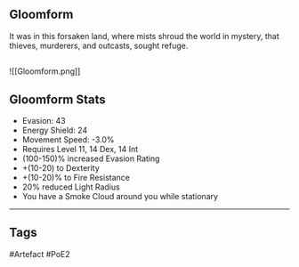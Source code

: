 ## Gloomform
It was in this forsaken land, where mists shroud the world in mystery,
that thieves, murderers, and outcasts, sought refuge.
##
![[Gloomform.png]]
## Gloomform Stats
- Evasion: 43
- Energy Shield: 24
- Movement Speed: -3.0%
- Requires Level 11, 14 Dex, 14 Int
- (100-150)% increased Evasion Rating
- +(10-20) to Dexterity
- +(10-20)% to Fire Resistance
- 20% reduced Light Radius
- You have a Smoke Cloud around you while stationary


---
## Tags
#Artefact
#PoE2
